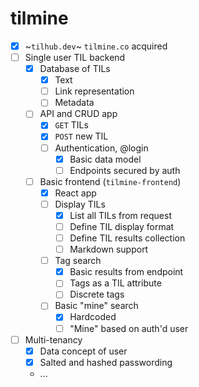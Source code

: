 # tilmine

- [x] ~`tilhub.dev`~ `tilmine.co` acquired
- [ ] Single user TIL backend
	- [x] Database of TILs
		- [x] Text
		- [ ] Link representation
		- [ ] Metadata
	- [ ] API and CRUD app
		- [x] `GET` TILs
		- [x] `POST` new TIL
		- [ ] Authentication, @login
			- [x] Basic data model
			- [ ] Endpoints secured by auth
	- [ ] Basic frontend (`tilmine-frontend`)
		- [x] React app
		- [ ] Display TILs
			- [x] List all TILs from request
			- [ ] Define TIL display format
			- [ ] Define TIL results collection
			- [ ] Markdown support
		- [ ] Tag search
			- [x] Basic results from endpoint
			- [ ] Tags as a TIL attribute
			- [ ] Discrete tags
		- [ ] Basic "mine" search
			- [x] Hardcoded
			- [ ] "Mine" based on auth'd user
- [ ] Multi-tenancy
	- [x] Data concept of user
	- [x] Salted and hashed passwording
	- ...